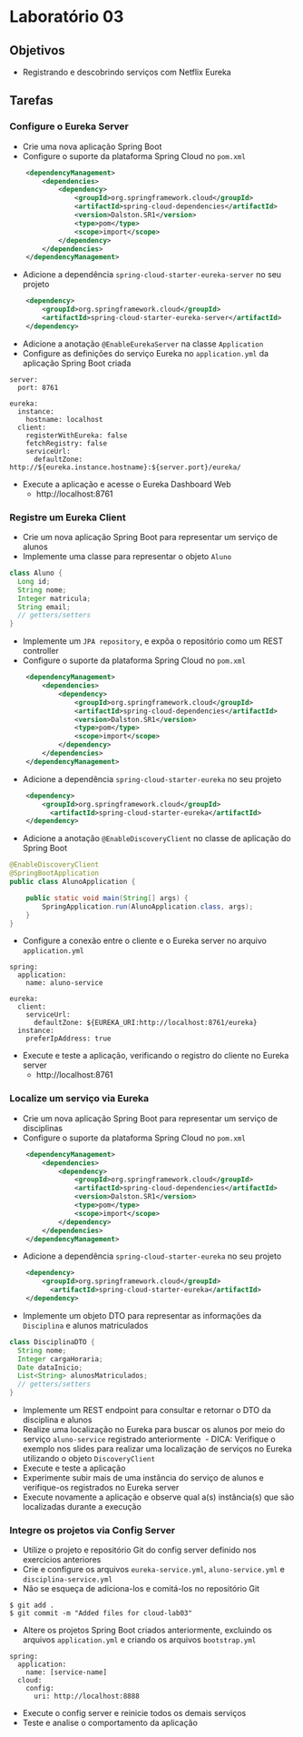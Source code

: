 # Laboratório 03

## Objetivos
- Registrando e descobrindo serviços com Netflix Eureka

## Tarefas

### Configure o Eureka Server
- Crie uma nova aplicação Spring Boot
- Configure o suporte da plataforma Spring Cloud no `pom.xml`
```xml
    <dependencyManagement>
        <dependencies>
            <dependency>
                <groupId>org.springframework.cloud</groupId>
                <artifactId>spring-cloud-dependencies</artifactId>
                <version>Dalston.SR1</version>
                <type>pom</type>
                <scope>import</scope>
            </dependency>
        </dependencies>
    </dependencyManagement>
```
- Adicione a dependência `spring-cloud-starter-eureka-server` no seu projeto
```xml
    <dependency>
        <groupId>org.springframework.cloud</groupId>
        <artifactId>spring-cloud-starter-eureka-server</artifactId>
    </dependency>
```
- Adicione a anotação `@EnableEurekaServer` na classe `Application`
- Configure as definições do serviço Eureka no `application.yml` da aplicação Spring Boot criada
```
server:
  port: 8761

eureka:
  instance:
    hostname: localhost
  client:
    registerWithEureka: false
    fetchRegistry: false
    serviceUrl:
      defaultZone: http://${eureka.instance.hostname}:${server.port}/eureka/
```
- Execute a aplicação e acesse o Eureka Dashboard Web
  - http://localhost:8761

### Registre um Eureka Client
- Crie um nova aplicação Spring Boot para representar um serviço de alunos
- Implemente uma classe para representar o objeto `Aluno`
```java
class Aluno {
  Long id;
  String nome;
  Integer matricula;
  String email;
  // getters/setters
}
```
- Implemente um `JPA repository`, e expõa o repositório como um REST controller
- Configure o suporte da plataforma Spring Cloud no `pom.xml`
```xml
    <dependencyManagement>
        <dependencies>
            <dependency>
                <groupId>org.springframework.cloud</groupId>
                <artifactId>spring-cloud-dependencies</artifactId>
                <version>Dalston.SR1</version>
                <type>pom</type>
                <scope>import</scope>
            </dependency>
        </dependencies>
    </dependencyManagement>
```
- Adicione a dependência `spring-cloud-starter-eureka` no seu projeto
```xml
    <dependency>
        <groupId>org.springframework.cloud</groupId>
	      <artifactId>spring-cloud-starter-eureka</artifactId>
    </dependency>
```
- Adicione a anotação `@EnableDiscoveryClient` no classe de aplicação do Spring Boot
```java
@EnableDiscoveryClient
@SpringBootApplication
public class AlunoApplication {

    public static void main(String[] args) {
        SpringApplication.run(AlunoApplication.class, args);
    }
}
```
- Configure a conexão entre o cliente e o Eureka server no arquivo `application.yml`
```
spring:
  application:
    name: aluno-service

eureka:
  client:
    serviceUrl:
      defaultZone: ${EUREKA_URI:http://localhost:8761/eureka}
  instance:
    preferIpAddress: true
```
- Execute e teste a aplicação, verificando o registro do cliente no Eureka server
  - http://localhost:8761

### Localize um serviço via Eureka
- Crie um nova aplicação Spring Boot para representar um serviço de disciplinas
- Configure o suporte da plataforma Spring Cloud no `pom.xml`
```xml
    <dependencyManagement>
        <dependencies>
            <dependency>
                <groupId>org.springframework.cloud</groupId>
                <artifactId>spring-cloud-dependencies</artifactId>
                <version>Dalston.SR1</version>
                <type>pom</type>
                <scope>import</scope>
            </dependency>
        </dependencies>
    </dependencyManagement>
```
- Adicione a dependência `spring-cloud-starter-eureka` no seu projeto
```xml
    <dependency>
        <groupId>org.springframework.cloud</groupId>
	      <artifactId>spring-cloud-starter-eureka</artifactId>
    </dependency>
```
- Implemente um objeto DTO para representar as informações da `Disciplina` e alunos matriculados
```java
class DisciplinaDTO {
  String nome;
  Integer cargaHoraria;
  Date dataInicio;
  List<String> alunosMatriculados;
  // getters/setters
}
```
- Implemente um REST endpoint para consultar e retornar o DTO da disciplina e alunos
- Realize uma localização no Eureka para buscar os alunos por meio do serviço `aluno-service` registrado anteriormente
  - DICA: Verifique o exemplo nos slides para realizar uma localização de serviços no Eureka utilizando o objeto `DiscoveryClient`
- Execute e teste a aplicação
- Experimente subir mais de uma instância do serviço de alunos e verifique-os registrados no Eureka server
- Execute novamente a aplicação e observe qual a(s) instância(s) que são localizadas durante a execução

### Integre os projetos via Config Server
- Utilize o projeto e repositório Git do config server definido nos exercícios anteriores
- Crie e configure os arquivos `eureka-service.yml`, `aluno-service.yml` e `disciplina-service.yml`
- Não se esqueça de adiciona-los e comitá-los no repositório Git
```
$ git add .
$ git commit -m "Added files for cloud-lab03"
```
- Altere os projetos Spring Boot criados anteriormente, excluindo os arquivos `application.yml` e criando os arquivos `bootstrap.yml`
```
spring:
  application:
    name: [service-name]
  cloud:
    config:
      uri: http://localhost:8888
```
- Execute o config server e reinicie todos os demais serviços
- Teste e analise o comportamento da aplicação
